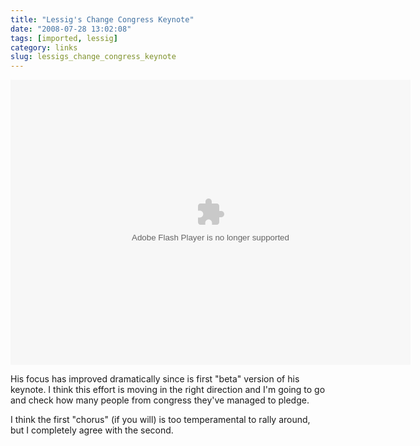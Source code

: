 ```yaml
---
title: "Lessig's Change Congress Keynote"
date: "2008-07-28 13:02:08"
tags: [imported, lessig]
category: links
slug: lessigs_change_congress_keynote
---
```

	
<embed src="http://blip.tv/play/rRHElmGK5jM" type="application/x-shockwave-flash" width="640" height="456" allowscriptaccess="always" allowfullscreen="true"></embed>

His focus has improved dramatically since is first "beta" version of his keynote.  I think this effort is moving in the right direction and I'm going to go and check how many people from congress they've managed to pledge.

I think the first "chorus" (if you will) is too temperamental to rally around, but I completely agree with the second.
